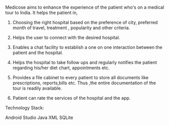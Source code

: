 Medicose aims to enhance the experience of the patient who's on a medical tour to India.
It helps the patient in,
1. Choosing the right hospital based on the preference of city, preferred month of travel, treatment , popularity and other criteria.

2. Helps the user to connect with the desired hospital.

3. Enables a chat facility to establish a one on one interaction between the patient and the hospital.

4. Helps the hospital to take follow ups and regularly notifies the patient regarding his/her diet chart, appointments etc.

5. Provides a file cabinet to every patient to store all documents like prescriptions, reports,bills etc. Thus ,the entire documentation of the tour is readily available.

6. Patient can rate the services of the hospital and the app.


Technology Stack:

Android Studio
Java
XML
SQLite
